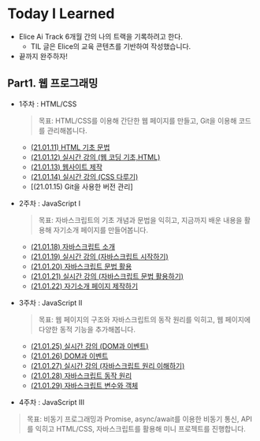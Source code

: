 # Today I Learned
* Elice  Ai Track 6개월 간의 나의 트랙을 기록하려고 한다.
  * TIL 글은 Elice의 교육 콘텐츠를 기반하여 작성했습니다.
* 끝까지 완주하자!

## Part1. 웹 프로그래밍
* 1주차 : HTML/CSS

  > 목표: HTML/CSS를 이용해 간단한 웹 페이지를 만들고, Git을 이용해 코드를 관리해봅니다.
  * [(21.01.11) HTML 기초 문법](https://github.com/ParkJungYoon/TIL-Alice_Ai_Track_4th/blob/8a5d2d682e44bba483720183961d0e57ac18eea1/Web/1%EC%A3%BC%EC%B0%A8-1.md)
  * [(21.01.12) 실시간 강의 (웹 코딩 기초,HTML)](https://github.com/ParkJungYoon/TIL-Alice_Ai_Track_4th/blob/8a5d2d682e44bba483720183961d0e57ac18eea1/Web/1%EC%A3%BC%EC%B0%A8-2.md)
  * [(21.01.13) 웹사이트 제작](https://github.com/ParkJungYoon/TIL-Alice_Ai_Track_4th/blob/46cd583027dd734cc578428d376bac279a40cddb/Web/1%EC%A3%BC%EC%B0%A8-3.md)
  * [(21.01.14) 실시간 강의 (CSS 다루기)](https://github.com/ParkJungYoon/TIL-Alice_Ai_Track_4th/blob/d645cf049fb7cfe5c0ea7d9c4113cf8367322e64/Web/1%EC%A3%BC%EC%B0%A8-4.md)
  * [(21.01.15) Git을 사용한 버전 관리]
* 2주차 : JavaScript I
 
  > 목표: 자바스크립트의 기초 개념과 문법을 익히고, 지금까지 배운 내용을 활용해 자기소개 페이지를 만들어봅니다.
  * [(21.01.18) 자바스크립트 소개](https://github.com/ParkJungYoon/TIL-Alice_Ai_Track_4th/blob/6725e7c34ce34f0d3679f437865565087e97d6d5/Web/2%EC%A3%BC%EC%B0%A8-1.md)
  * [(21.01.19) 실시간 강의 (자바스크립트 시작하기)](https://github.com/ParkJungYoon/TIL-Alice_Ai_Track_4th/blob/f62adb401d83f7a1652d3cbbe6127aef538f99b7/Web/2%EC%A3%BC%EC%B0%A8-2.md)
  * [(21.01.20) 자바스크립트 문법 활용](https://github.com/ParkJungYoon/TIL-Alice_Ai_Track_4th/blob/f62adb401d83f7a1652d3cbbe6127aef538f99b7/Web/2%EC%A3%BC%EC%B0%A8-3.md)
  * [(21.01.21) 실시간 강의 (자바스크립트 문법 활용하기)](https://github.com/ParkJungYoon/TIL-Alice_Ai_Track_4th/blob/04da9f1d46578fefe1783ada21932bc4158f55b2/Web/2%EC%A3%BC%EC%B0%A8-4.md)
  * [(21.01.22) 자기소개 페이지 제작하기](http://parkjungyoon.kdt-gitlab.elice.io/produce-myself/index.html)
* 3주차 : JavaScript II

  > 목표: 웹 페이지의 구조와 자바스크립트의 동작 원리를 익히고, 웹 페이지에 다양한 동적 기능을 추가해봅니다.
  * [(21.01.25) 실시간 강의 (DOM과 이벤트)](https://github.com/ParkJungYoon/TIL-Alice_Ai_Track_4th/blob/f62adb401d83f7a1652d3cbbe6127aef538f99b7/Web/3%EC%A3%BC%EC%B0%A8-1.md)
  * [(21.01.26) DOM과 이벤트](https://github.com/ParkJungYoon/TIL-Alice_Ai_Track_4th/blob/f62adb401d83f7a1652d3cbbe6127aef538f99b7/Web/3%EC%A3%BC%EC%B0%A8-2.md)
  * [(21.01.27) 실시간 강의 (자바스크립트 원리 이해하기)](https://github.com/ParkJungYoon/TIL-Alice_Ai_Track_4th/blob/26ef182ca47283ae07f4910fd4f1c531162754d6/Web/3%EC%A3%BC%EC%B0%A8-3.md)
  * [(21.01.28) 자바스크립트 동작 원리](https://github.com/ParkJungYoon/TIL-Alice_Ai_Track_4th/blob/1a3d6e30862cf3f36213bff54f00534ebf322266/Web/3%EC%A3%BC%EC%B0%A8-4.md)
  * [(21.01.29) 자바스크립트 변수와 객체](https://github.com/ParkJungYoon/TIL-Alice_Ai_Track_4th/blob/90e39116f5b2c0dc1b404ecbfa9a8ff0ec68c791/Web/3%EC%A3%BC%EC%B0%A8-5.md)
* 4주차 : JavaScript III

 > 목표: 비동기 프로그래밍과 Promise, async/await를 이용한 비동기 통신, API를 익히고 HTML/CSS, 자바스크립트를 활용해 미니 프로젝트를 진행합니다.


